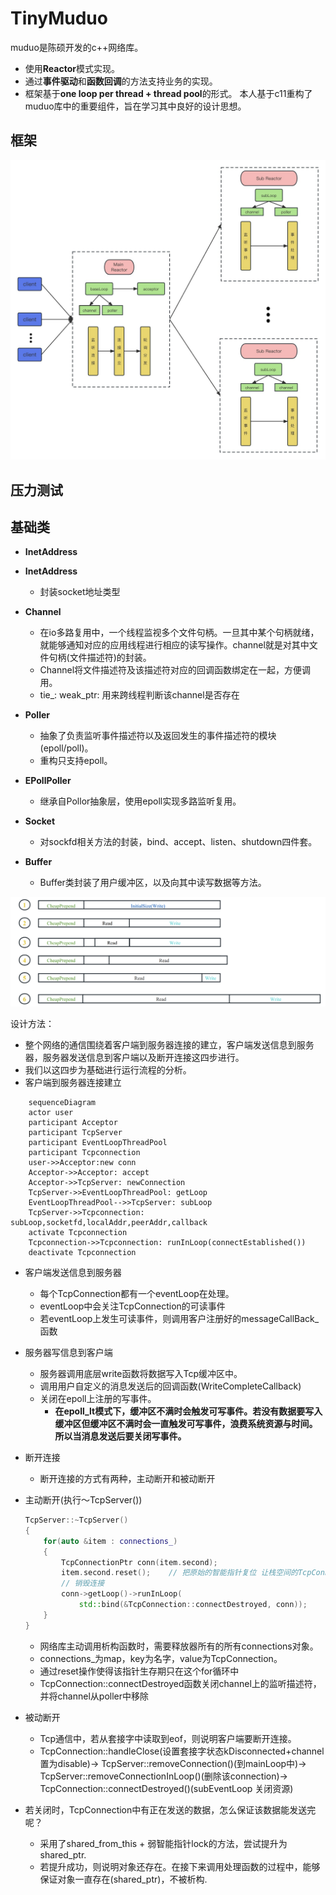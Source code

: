# TinyMuduo
muduo是陈硕开发的c++网络库。
* 使用**Reactor**模式实现。
* 通过**事件驱动**和**函数回调**的方法支持业务的实现。
* 框架基于**one loop per thread + thread pool**的形式。
本人基于c11重构了muduo库中的重要组件，旨在学习其中良好的设计思想。

## 框架

![架构图](https://github.com/nieting1997/TinyMuduo/blob/085da027cbef3f4058edbbeb6d63e9b8acaf4710/picture/%E6%9E%B6%E6%9E%84%E5%9B%BE.jpg)

## 压力测试

## 基础类

* **InetAddress**
* **InetAddress**
  * 封装socket地址类型
* **Channel** 
  * 在io多路复用中，一个线程监视多个文件句柄。一旦其中某个句柄就绪，就能够通知对应的应用线程进行相应的读写操作。channel就是对其中文件句柄(文件描述符)的封装。
  * Channel将文件描述符及该描述符对应的回调函数绑定在一起，方便调用。
  * tie_: weak_ptr<void>: 用来跨线程判断该channel是否存在

* **Poller**
  * 抽象了负责监听事件描述符以及返回发生的事件描述符的模块(epoll/poll)。
  * 重构只支持epoll。
* **EPollPoller**
  * 继承自Pollor抽象层，使用epoll实现多路监听复用。

* **Socket**
  * 对sockfd相关方法的封装，bind、accept、listen、shutdown四件套。
* **Buffer**
  * Buffer类封装了用户缓冲区，以及向其中读写数据等方法。

![_buffer](https://github.com/nieting1997/TinyMuduo/blob/085da027cbef3f4058edbbeb6d63e9b8acaf4710/picture/_buffer.png)

设计方法：
  * 整个网络的通信围绕着客户端到服务器连接的建立，客户端发送信息到服务器，服务器发送信息到客户端以及断开连接这四步进行。
  * 我们以这四步为基础进行运行流程的分析。
  * 客户端到服务器连接建立
```mermaid
    sequenceDiagram
    actor user
    participant Acceptor
    participant TcpServer
    participant EventLoopThreadPool
    participant Tcpconnection
    user->>Acceptor:new conn
    Acceptor->>Acceptor: accept
    Acceptor->>TcpServer: newConnection
    TcpServer->>EventLoopThreadPool: getLoop
    EventLoopThreadPool-->>TcpServer: subLoop
    TcpServer->>Tcpconnection: subLoop,socketfd,localAddr,peerAddr,callback
    activate Tcpconnection
    Tcpconnection->>Tcpconnection: runInLoop(connectEstablished())
    deactivate Tcpconnection
```
* 客户端发送信息到服务器
  * 每个TcpConnection都有一个eventLoop在处理。
  * eventLoop中会关注TcpConnection的可读事件
  * 若eventLoop上发生可读事件，则调用客户注册好的messageCallBack_函数
* 服务器写信息到客户端
  * 服务器调用底层write函数将数据写入Tcp缓冲区中。
  * 调用用户自定义的消息发送后的回调函数(WriteCompleteCallback)
  * 关闭在epoll上注册的写事件。
    * **在epoll_lt模式下，缓冲区不满时会触发可写事件。若没有数据要写入缓冲区但缓冲区不满时会一直触发可写事件，浪费系统资源与时间。所以当消息发送后要关闭写事件。**
* 断开连接
  * 断开连接的方式有两种，主动断开和被动断开
* 主动断开(执行～TcpServer())
  ```c++
  TcpServer::~TcpServer()
  {
      for(auto &item : connections_)
      {
          TcpConnectionPtr conn(item.second);
          item.second.reset();    // 把原始的智能指针复位 让栈空间的TcpConnectionPtr conn指向该对象 当conn出了其作用域 即可释放智能指针指向的对象
          // 销毁连接
          conn->getLoop()->runInLoop(
              std::bind(&TcpConnection::connectDestroyed, conn));
      }
  }
  ```
  * 网络库主动调用析构函数时，需要释放器所有的所有connections对象。
  * connections_为map，key为名字，value为TcpConnection。
  * 通过reset操作使得该指针生存期只在这个for循环中
  * TcpConnection::connectDestroyed函数关闭channel上的监听描述符，并将channel从poller中移除
* 被动断开
  * Tcp通信中，若从套接字中读取到eof，则说明客户端要断开连接。
  * TcpConnection::handleClose(设置套接字状态kDisconnected+channel置为disable)->
    TcpServer::removeConnection()(到mainLoop中)->
    TcpServer::removeConnectionInLoop()(删除该connection)->
    TcpConnection::connectDestroyed()(subEventLoop 关闭资源)
  
* 若关闭时，TcpConnection中有正在发送的数据，怎么保证该数据能发送完呢？
  * 采用了shared_from_this + 弱智能指针lock的方法，尝试提升为shared_ptr.
  * 若提升成功，则说明对象还存在。在接下来调用处理函数的过程中，能够保证对象一直存在(shared_ptr)，不被析构.
